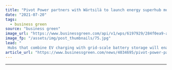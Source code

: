 ```yaml
---
title: "Pivot Power partners with Wärtsilä to launch energy superhub model in the West Midlands"
date: "2021-07-20"
tags: 
  - business green
source: "business green"
image_url: "https://www.businessgreen.com/api/v1/wps/6197929/284f0ea9-a206-45ed-8ce4-5ce414bccbb1/5/Pivot-Power-Sandwell-185x114.jpg"
image_fp: "/assets/img/post_thumbnails/75.jpg"
lead: "
 Hubs that combine EV charging with grid-scale battery storage will enable regions across the UK achieve climate and clean air pledges, according to Pivot Power ..."
article_url: "https://www.businessgreen.com/news/4034695/pivot-power-partners-artsila-launch-energy-superhub-model-west-midlands"
---
```


---
